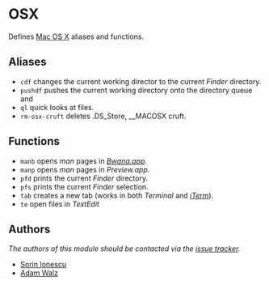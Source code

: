OSX
===

Defines [Mac OS X][1] aliases and functions.

Aliases
-------

  - `cdf` changes the current working director to the current _Finder_
    directory.
  - `pushdf` pushes the current working directory onto the directory queue and
  - `ql` quick looks at files.
  - `rm-osx-cruft` deletes .DS\_Store, \_\_MACOSX cruft.

Functions
---------

  - `manb` opens _man_ pages in [_Bwana.app_][2].
  - `manp` opens _man_ pages in _Preview.app_.
  - `pfd` prints the current _Finder_ directory.
  - `pfs` prints the current _Finder_ selection.
  - `tab` creates a new tab (works in both _Terminal_ and [_iTerm_][3]).
  - `te` open files in _TextEdit_

Authors
-------

*The authors of this module should be contacted via the [issue tracker][4].*

  - [Sorin Ionescu](https://github.com/sorin-ionescu)
  - [Adam Walz](https://github.com/adamwalz)

[1]: http://www.apple.com/macosx/
[2]: http://bruji.com/bwana/
[3]: http://www.iterm2.com/
[4]: https://github.com/sorin-ionescu/prezto/issues


